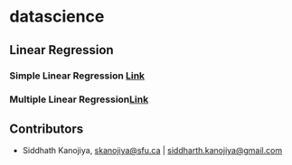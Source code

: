 # datascience

## Linear Regression
### Simple Linear Regression [Link](https://github.com/siddharth1608/datascience/blob/master/linear_regression/advertising_analysis_using_SLR.ipynb)
### Multiple Linear Regression[Link](https://github.com/siddharth1608/datascience/blob/master/linear_regression/advertising_analysis_using_MLR.ipynb)

## Contributors

- Siddhath Kanojiya, skanojiya@sfu.ca | siddharth.kanojiya@gmail.com

